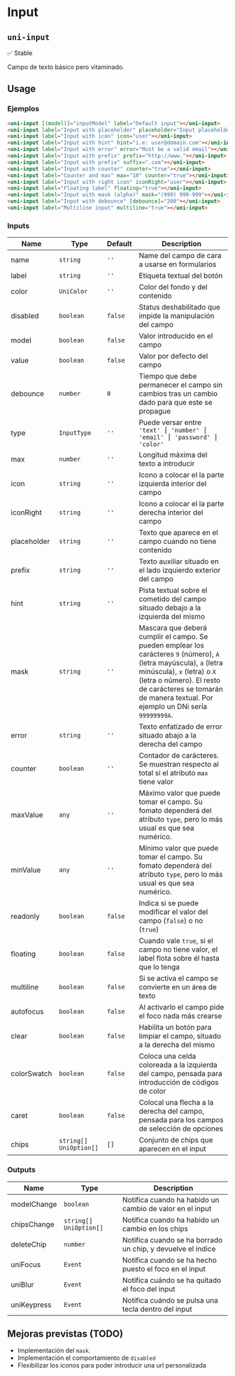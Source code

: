 Input
===================
`uni-input`
---
:white_check_mark: Stable

Campo de texto básico pero vitaminado.

## Usage

### Ejemplos

```html
<uni-input [(model)]="inputModel" label="Default input"></uni-input>
<uni-input label="Input with placeholder" placeholder="Input placeholder"></uni-input>
<uni-input label="Input with icon" icon="user"></uni-input>
<uni-input label="Input with hint" hint="i.e: user@domain.com"></uni-input>
<uni-input label="Input with error" error="Must be a valid email"></uni-input>
<uni-input label="Input with prefix" prefix="http://www."></uni-input>
<uni-input label="Input with prefix" suffix=".com"></uni-input>
<uni-input label="Input with counter" counter="true"></uni-input>
<uni-input label="Counter and max" max="10" counter="true"></uni-input>
<uni-input label="Input with right icon" iconRight="user"></uni-input>
<uni-input label="Floating label" floating="true"></uni-input>
<uni-input label="Input with mask (alpha)" mask="(999) 999-999"></uni-input>
<uni-input label="Input with debounce" [debounce]="200"></uni-input>
<uni-input label="Multiline input" multiline="true"></uni-input>
```

### Inputs

| Name      | Type                       | Default | Description 
| ----------- | -------------------------- | ----------- | -----------
| name        | `string`                   | `''`        | Name del campo de cara a usarse en formularios
| label       | `string`                   | `''`        | Etiqueta textual del botón
| color       | `UniColor`                 | `''`        | Color del fondo y del contenido
| disabled    | `boolean`                  | `false`     | Status deshabilitado que impide la manipulación del campo
| model       | `boolean`                  | `false`     | Valor introducido en el campo
| value       | `boolean`                  | `false`     | Valor por defecto del campo
| debounce    | `number`                   | `0`         | Tiempo que debe permanecer el campo sin cambios tras un cambio dado para que este se propague
| type        | `InputType`                | `''`        | Puede versar entre `'text' ⎮ 'number' ⎮ 'email' ⎮ 'password' ⎮ 'color'`
| max         | `number`                   | `''`        | Longitud máxima del texto a introducir
| icon        | `string`                   | `''`        | Icono a colocar el la parte izquierda interior del campo
| iconRight   | `string`                   | `''`        | Icono a colocar el la parte derecha interior del campo
| placeholder | `string`                   | `''`        | Texto que aparece en el campo cuando no tiene contenido
| prefix      | `string`                   | `''`        | Texto auxiliar situado en el lado izquierdo exterior del campo
| hint        | `string`                   | `''`        | Pista textual sobre el cometido del campo situado debajo a la izquierda del mismo
| mask        | `string`                   | `''`        | Mascara que deberá cumplir el campo. Se pueden emplear los carácteres `9` (número), `A` (letra mayúscula), `a` (letra minúscula), `x` (letra) o `X` (letra o número). El resto de carácteres se tomarán de manera textual. Por ejemplo un DNi sería `99999999A`.
| error       | `string`                   | `''`        | Texto enfatizado de error situado abajo a la derecha del campo
| counter     | `boolean`                  | `''`        | Contador de carácteres. Se muestran respecto al total si el atributo `max` tiene valor
| maxValue    | `any`                      | `''`        | Máximo valor que puede tomar el campo. Su fomato dependerá del atributo `type`, pero lo más usual es que sea numérico.
| minValue    | `any`                      | `''`        | Mínimo valor que puede tomar el campo. Su fomato dependerá del atributo `type`, pero lo más usual es que sea numérico.
| readonly    | `boolean`                  | `false`     | Indica si se puede modificar el valor del campo (`false`) o no (`true`)
| floating    | `boolean`                  | `false`     | Cuando vale `true`, si el campo no tiene valor, el label flota sobre él hasta que lo tenga
| multiline   | `boolean`                  | `false`     | Si se activa el campo se convierte en un área de texto
| autofocus   | `boolean`                  | `false`     | Al activarlo el campo pide el foco nada más crearse
| clear       | `boolean`                  | `false`     | Habilita un botón para limpiar el campo, situado a la derecha del mismo
| colorSwatch | `boolean`                  | `false`     | Coloca una celda coloreada a la izquierda del campo, pensada para introducción de códigos de color
| caret       | `boolean`                  | `false`     | Colocal una flecha a la derecha del campo, pensada para los campos de selección de opciones
| chips       | `string[]` `UniOption[]`   | `[]`        | Conjunto de chips que aparecen en el input

### Outputs

| Name          | Type                     | Description
| --------------- | ------------------------ | -----------
| modelChange     | `boolean`                | Notifica cuando ha habido un cambio de valor en el input
| chipsChange     | `string[]` `UniOption[]` | Notifica cuando ha habido un cambio en los chips
| deleteChip      | `number`                 | Notifica cuando se ha borrado un chip, y devuelve el indice
| uniFocus        | `Event`                  | Notifica cuando se ha hecho puesto el foco en el input
| uniBlur         | `Event`                  | Notifica cuándo se ha quitado el foco del input
| uniKeypress     | `Event`                  | Notifica cuándo se pulsa una tecla dentro del input

## Mejoras previstas (TODO)

- Implementación del `mask`.
- Implementación el comportamiento de `disabled`
- Flexibilizar los iconos para poder introducir una url personalizada
